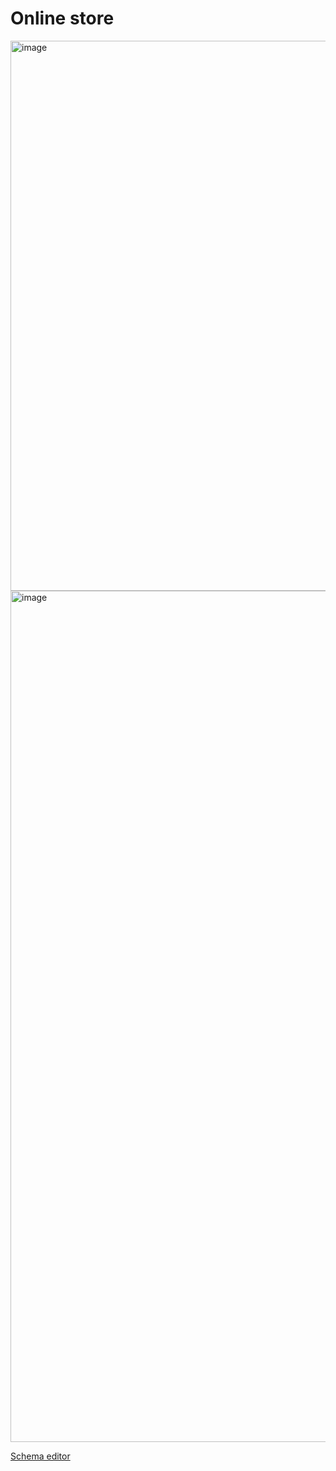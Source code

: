 # Online store
<img width="880" alt="image" src="https://github.com/user-attachments/assets/70be760f-c3d4-4324-a342-7e69613537d6">
<img width="1362" alt="image" src="https://github.com/user-attachments/assets/8ad9c368-e9e3-4b96-9077-a42f1bd0ef77">

[Schema editor](https://dbdiagram.io/d/E-commerce-673889e4e9daa85acaa971e5)
